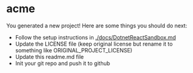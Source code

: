 # acme

You generated a new project! Here are some things you should do next:

- Follow the setup instructions in [./docs/DotnetReactSandbox.md](./docs/DotnetReactSandbox.md)
- Update the LICENSE file (keep original license but rename it to something like ORIGINAL_PROJECT_LICENSE)
- Update this readme.md file
- Init your git repo and push it to github

